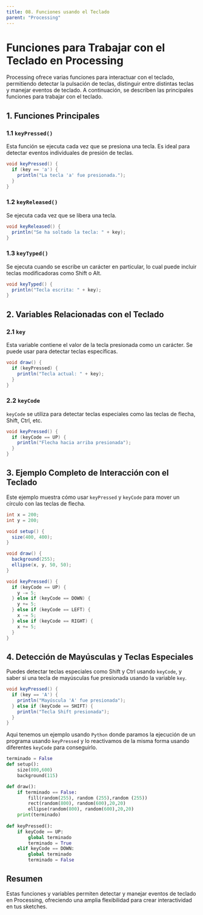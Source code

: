 ```yaml
---
title: 08. Funciones usando el Teclado
parent: "Processing"
---
```

# Funciones para Trabajar con el Teclado en Processing

Processing ofrece varias funciones para interactuar con el teclado, permitiendo detectar la pulsación de teclas, distinguir entre distintas teclas y manejar eventos de teclado. A continuación, se describen las principales funciones para trabajar con el teclado.

## 1. Funciones Principales

### 1.1 `keyPressed()`
Esta función se ejecuta cada vez que se presiona una tecla. Es ideal para detectar eventos individuales de presión de teclas.

```java
void keyPressed() {
  if (key == 'a') {
    println("La tecla 'a' fue presionada.");
  }
}
```

### 1.2 `keyReleased()`
Se ejecuta cada vez que se libera una tecla.

```java
void keyReleased() {
  println("Se ha soltado la tecla: " + key);
}
```

### 1.3 `keyTyped()`
Se ejecuta cuando se escribe un carácter en particular, lo cual puede incluir teclas modificadoras como Shift o Alt.

```java
void keyTyped() {
  println("Tecla escrita: " + key);
}
```

## 2. Variables Relacionadas con el Teclado

### 2.1 `key`
Esta variable contiene el valor de la tecla presionada como un carácter. Se puede usar para detectar teclas específicas.

```java
void draw() {
  if (keyPressed) {
    println("Tecla actual: " + key);
  }
}
```

### 2.2 `keyCode`
`keyCode` se utiliza para detectar teclas especiales como las teclas de flecha, Shift, Ctrl, etc.

```java
void keyPressed() {
  if (keyCode == UP) {
    println("Flecha hacia arriba presionada");
  }
}
```

## 3. Ejemplo Completo de Interacción con el Teclado

Este ejemplo muestra cómo usar `keyPressed` y `keyCode` para mover un círculo con las teclas de flecha.

```java
int x = 200;
int y = 200;

void setup() {
  size(400, 400);
}

void draw() {
  background(255);
  ellipse(x, y, 50, 50);
}

void keyPressed() {
  if (keyCode == UP) {
    y -= 5;
  } else if (keyCode == DOWN) {
    y += 5;
  } else if (keyCode == LEFT) {
    x -= 5;
  } else if (keyCode == RIGHT) {
    x += 5;
  }
}
```

## 4. Detección de Mayúsculas y Teclas Especiales

Puedes detectar teclas especiales como Shift y Ctrl usando `keyCode`, y saber si una tecla de mayúsculas fue presionada usando la variable `key`.

```java
void keyPressed() {
  if (key == 'A') {
    println("Mayúscula 'A' fue presionada");
  } else if (keyCode == SHIFT) {
    println("Tecla Shift presionada");
  }
}
```
Aqui tenemos un ejemplo usando `Python` donde paramos la ejecución de un programa usando `keyPressed` y lo reactivamos de la misma forma usando diferentes `keyCode` para conseguirlo.

```python
terminado = False
def setup():
    size(800,600)
    background(115)

def draw():
    if terminado == False:
        fill(random(255), random (255),random (255))
        rect(random(800), random(600),20,20)
        ellipse(random(800), random(600),20,20)
    print(terminado)
        
def keyPressed():
    if keyCode == UP:
        global terminado 
        terminado = True
    elif keyCode == DOWN:
        global terminado
        terminado = False
```

## Resumen

Estas funciones y variables permiten detectar y manejar eventos de teclado en Processing, ofreciendo una amplia flexibilidad para crear interactividad en tus sketches.
